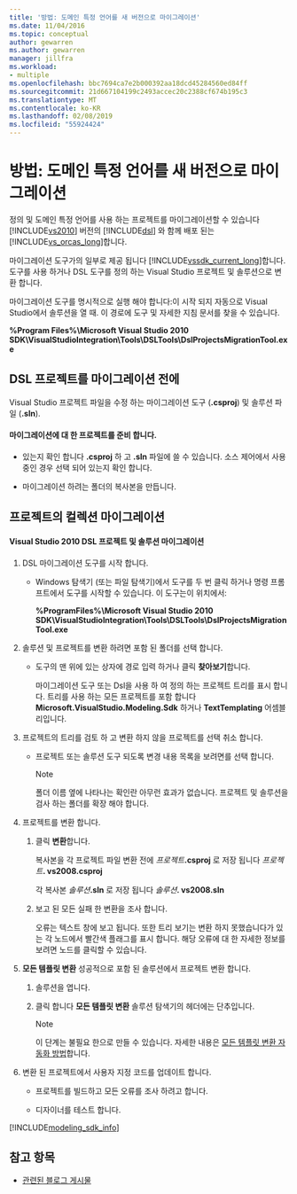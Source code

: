 ```yaml
---
title: '방법: 도메인 특정 언어를 새 버전으로 마이그레이션'
ms.date: 11/04/2016
ms.topic: conceptual
author: gewarren
ms.author: gewarren
manager: jillfra
ms.workload:
- multiple
ms.openlocfilehash: bbc7694ca7e2b000392aa18dcd45284560ed84ff
ms.sourcegitcommit: 21d667104199c2493accec20c2388cf674b195c3
ms.translationtype: MT
ms.contentlocale: ko-KR
ms.lasthandoff: 02/08/2019
ms.locfileid: "55924424"
---
```

# <a name="how-to-migrate-a-domain-specific-language-to-a-new-version"></a>방법: 도메인 특정 언어를 새 버전으로 마이그레이션
정의 및 도메인 특정 언어를 사용 하는 프로젝트를 마이그레이션할 수 있습니다 [!INCLUDE[vs2010](../misc/includes/vs2010_md.md)] 버전의 [!INCLUDE[dsl](../modeling/includes/dsl_md.md)] 와 함께 배포 된는 [!INCLUDE[vs_orcas_long](../debugger/includes/vs_orcas_long_md.md)]합니다.

 마이그레이션 도구가의 일부로 제공 됩니다 [!INCLUDE[vssdk_current_long](../misc/includes/vssdk_current_long_md.md)]합니다. 도구를 사용 하거나 DSL 도구를 정의 하는 Visual Studio 프로젝트 및 솔루션으로 변환 합니다.

 마이그레이션 도구를 명시적으로 실행 해야 합니다:이 시작 되지 자동으로 Visual Studio에서 솔루션을 열 때. 이 경로에 도구 및 자세한 지침 문서를 찾을 수 있습니다.

 **%Program Files%\Microsoft Visual Studio 2010 SDK\VisualStudioIntegration\Tools\DSLTools\DslProjectsMigrationTool.exe**

## <a name="before-you-migrate-your-dsl-projects"></a>DSL 프로젝트를 마이그레이션 전에
 Visual Studio 프로젝트 파일을 수정 하는 마이그레이션 도구 (**.csproj**) 및 솔루션 파일 (**.sln**).

#### <a name="to-prepare-projects-for-migration"></a>마이그레이션에 대 한 프로젝트를 준비 합니다.

-   있는지 확인 합니다 **.csproj** 하 고 **.sln** 파일에 쓸 수 있습니다. 소스 제어에서 사용 중인 경우 선택 되어 있는지 확인 합니다.

-   마이그레이션 하려는 폴더의 복사본을 만듭니다.

## <a name="migrating-a-collection-of-projects"></a>프로젝트의 컬렉션 마이그레이션

#### <a name="to-migrate-dsl-projects-and-solutions-to-visual-studio-2010"></a>Visual Studio 2010 DSL 프로젝트 및 솔루션 마이그레이션

1. DSL 마이그레이션 도구를 시작 합니다.

   -   Windows 탐색기 (또는 파일 탐색기)에서 도구를 두 번 클릭 하거나 명령 프롬프트에서 도구를 시작할 수 있습니다. 이 도구는이 위치에서:

        **%ProgramFiles%\Microsoft Visual Studio 2010 SDK\VisualStudioIntegration\Tools\DSLTools\DslProjectsMigrationTool.exe**

2. 솔루션 및 프로젝트를 변환 하려면 포함 된 폴더를 선택 합니다.

   - 도구의 맨 위에 있는 상자에 경로 입력 하거나 클릭 **찾아보기**합니다.

     마이그레이션 도구 또는 Dsl을 사용 하 여 정의 하는 프로젝트 트리를 표시 합니다. 트리를 사용 하는 모든 프로젝트를 포함 합니다 **Microsoft.VisualStudio.Modeling.Sdk** 하거나 **TextTemplating** 어셈블리입니다.

3. 프로젝트의 트리를 검토 하 고 변환 하지 않을 프로젝트를 선택 취소 합니다.

   -   프로젝트 또는 솔루션 도구 되도록 변경 내용 목록을 보려면를 선택 합니다.

       > [!NOTE]
       >  폴더 이름 옆에 나타나는 확인란 아무런 효과가 없습니다. 프로젝트 및 솔루션을 검사 하는 폴더를 확장 해야 합니다.

4. 프로젝트를 변환 합니다.

   1.  클릭 **변환**합니다.

        복사본을 각 프로젝트 파일 변환 전에 _프로젝트_**.csproj** 로 저장 됩니다 _프로젝트_**. vs2008.csproj**

        각 복사본 _솔루션_**.sln** 로 저장 됩니다 _솔루션_**. vs2008.sln**

   2.  보고 된 모든 실패 한 변환을 조사 합니다.

        오류는 텍스트 창에 보고 됩니다. 또한 트리 보기는 변환 하지 못했습니다가 있는 각 노드에서 빨간색 플래그를 표시 합니다. 해당 오류에 대 한 자세한 정보를 보려면 노드를 클릭할 수 있습니다.

5. **모든 템플릿 변환** 성공적으로 포함 된 솔루션에서 프로젝트 변환 합니다.

   1.  솔루션을 엽니다.

   2.  클릭 합니다 **모든 템플릿 변환** 솔루션 탐색기의 헤더에는 단추입니다.

       > [!NOTE]
       >  이 단계는 불필요 한으로 만들 수 있습니다. 자세한 내용은 [모든 템플릿 변환 자동화 방법](/previous-versions/visualstudio/visual-studio-2012/ff521399\(v\=vs.110\))합니다.

6. 변환 된 프로젝트에서 사용자 지정 코드를 업데이트 합니다.

   -   프로젝트를 빌드하고 모든 오류를 조사 하려고 합니다.

   -   디자이너를 테스트 합니다.


[!INCLUDE[modeling_sdk_info](includes/modeling_sdk_info.md)]

## <a name="see-also"></a>참고 항목

- [관련된 블로그 게시물](https://blogs.msdn.microsoft.com/visualstudioalm/tag/code-index/)